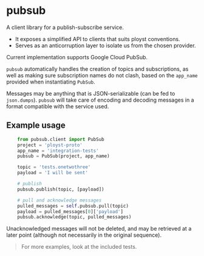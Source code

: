 # pubsub

A client library for a publish-subscribe service.
- It exposes a simplified API to clients that suits ployst conventions.
- Serves as an anticorruption layer to isolate us from the chosen provider.

Current implementation supports Google Cloud PubSub.

`pubsub` automatically handles the creation of topics and subscriptions,
as well as making sure subscription names do not clash, based on the
`app_name` provided when instantiating `PubSub`.

Messages may be anything that is JSON-serializable (can be fed to
`json.dumps`). `pubsub` will take care of encoding and decoding messages in a
format compatible with the service used.

## Example usage

```python
    from pubsub.client import PubSub
    project = 'ployst-proto'
    app_name = 'integration-tests'
    pubsub = PubSub(project, app_name)

    topic = 'tests.onetwothree'
    payload = 'I will be sent'

    # publish
    pubsub.publish(topic, [payload])

    # pull and acknowledge messages
    pulled_messages = self.pubsub.pull(topic)
    payload = pulled_messages[0]['payload']
    pubsub.acknowledge(topic, pulled_messages)
```

Unacknowledged messages will not be deleted, and may be retrieved at a later
point (although not necessarily in the original sequence).

> For more examples, look at the included tests.
